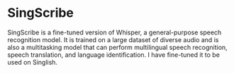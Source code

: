 # SingScribe

SingScribe is a fine-tuned version of Whisper, a general-purpose speech recognition model. It is trained on a large dataset of diverse audio and is also a multitasking model that can perform multilingual speech recognition, speech translation, and language identification. I have fine-tuned it to be used on Singlish.
